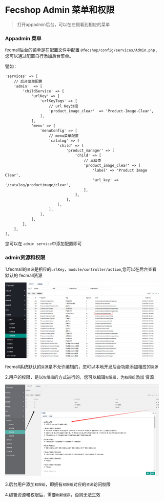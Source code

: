 Fecshop Admin 菜单和权限
=========================

> 打开appadmin后台，可以在左侧看到相应的菜单


### Appadmin 菜单

fecmall后台的菜单是在配置文件中配置 `@fecshop/config/services/Admin.php`
,您可以通过配置自行添加后台菜单。

譬如：

```
'services' => [
    // 后台菜单配置
    'admin'  => [
        'childService' => [
            'urlKey' => [
                'urlKeyTags' => [
                    // url Key分组
                    'product_image_clear'  => 'Product-Image-Clear',
                ],
            ],
            'menu' => [
                'menuConfig' => [
                    // menu菜单配置
                    'catalog' => [
                        'child' => [
                            'product_manager' => [
                                'child' => [
                                    // 三级类
                                    'product_image_clear' => [
                                        'label' => 'Product Image Clear',
                                        'url_key' => '/catalog/productimage/clear',
                                    ],
                                ],
                            ],
                        ],
                    ],
                ],
            ],
        ],
    ],
],
```

您可以在 `admin service`中添加配置即可


### admin资源和权限


1.fecmall的`资源`是相应的`urlKey`，`module/controller/action`,您可以在后台查看默认的
fecmall资源

![](images/p1.png)


fecmall系统默认的`资源`是不允许编辑的，您可以本地开发后台功能添加相应的`资源`

2.用户的权限，是以`权限组`的方式进行的，您可以编辑`权限组`，为`权限组`添加
资源

![](images/p2.png)

3.后台用户添加`权限组`，即拥有`权限组`对应的`资源`访问权限

4.编辑资源和权限后，需要`刷新缓存`，否则无法生效





